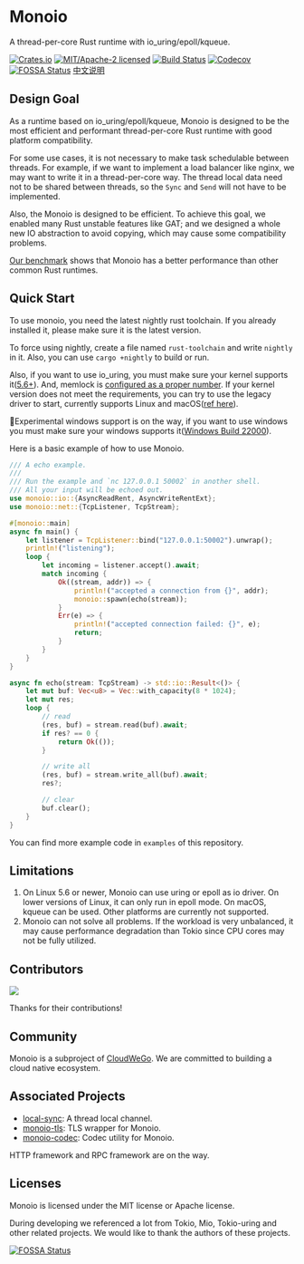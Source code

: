 # Monoio
A thread-per-core Rust runtime with io_uring/epoll/kqueue.

[![Crates.io][crates-badge]][crates-url]
[![MIT/Apache-2 licensed][license-badge]][license-url]
[![Build Status][actions-badge]][actions-url]
[![Codecov][codecov-badge]][codecov-url]
[![FOSSA Status](https://app.fossa.com/api/projects/git%2Bgithub.com%2Fbytedance%2Fmonoio.svg?type=shield)](https://app.fossa.com/projects/git%2Bgithub.com%2Fbytedance%2Fmonoio?ref=badge_shield)
[中文说明][zh-readme-url]

[crates-badge]: https://img.shields.io/crates/v/monoio.svg
[crates-url]: https://crates.io/crates/monoio
[license-badge]: https://img.shields.io/crates/l/monoio.svg
[license-url]: LICENSE-MIT
[actions-badge]: https://github.com/bytedance/monoio/actions/workflows/ci.yml/badge.svg
[actions-url]: https://github.com/bytedance/monoio/actions
[codecov-badge]: https://codecov.io/gh/bytedance/monoio/branch/master/graph/badge.svg?token=3MSAMJ6X3E
[codecov-url]: https://codecov.io/gh/bytedance/monoio
[zh-readme-url]: README-zh.md

## Design Goal
As a runtime based on io_uring/epoll/kqueue, Monoio is designed to be the most efficient and performant thread-per-core Rust runtime with good platform compatibility.

For some use cases, it is not necessary to make task schedulable between threads. For example, if we want to implement a load balancer like nginx, we may want to write it in a thread-per-core way. The thread local data need not to be shared between threads, so the `Sync` and `Send` will not have to be implemented.

Also, the Monoio is designed to be efficient. To achieve this goal, we enabled many Rust unstable features like GAT; and we designed a whole new IO abstraction to avoid copying, which may cause some compatibility problems.

[Our benchmark](docs/en/benchmark.md) shows that Monoio has a better performance than other common Rust runtimes.

## Quick Start
To use monoio, you need the latest nightly rust toolchain. If you already installed it, please make sure it is the latest version.

To force using nightly, create a file named `rust-toolchain` and write `nightly` in it. Also, you can use `cargo +nightly` to build or run.

Also, if you want to use io_uring, you must make sure your kernel supports it([5.6+](docs/en/platform-support.md)). And, memlock is [configured as a proper number](docs/en/memlock.md). If your kernel version does not meet the requirements, you can try to use the legacy driver to start, currently supports Linux and macOS([ref here](/docs/en/use-legacy-driver.md)).

🚧Experimental windows support is on the way, if you want to use windows you must make sure your windows supports it([Windows Build 22000](https://docs.microsoft.com/en-us/windows/win32/api/ioringapi/ns-ioringapi-ioring_capabilities)).

Here is a basic example of how to use Monoio.

```rust
/// A echo example.
///
/// Run the example and `nc 127.0.0.1 50002` in another shell.
/// All your input will be echoed out.
use monoio::io::{AsyncReadRent, AsyncWriteRentExt};
use monoio::net::{TcpListener, TcpStream};

#[monoio::main]
async fn main() {
    let listener = TcpListener::bind("127.0.0.1:50002").unwrap();
    println!("listening");
    loop {
        let incoming = listener.accept().await;
        match incoming {
            Ok((stream, addr)) => {
                println!("accepted a connection from {}", addr);
                monoio::spawn(echo(stream));
            }
            Err(e) => {
                println!("accepted connection failed: {}", e);
                return;
            }
        }
    }
}

async fn echo(stream: TcpStream) -> std::io::Result<()> {
    let mut buf: Vec<u8> = Vec::with_capacity(8 * 1024);
    let mut res;
    loop {
        // read
        (res, buf) = stream.read(buf).await;
        if res? == 0 {
            return Ok(());
        }

        // write all
        (res, buf) = stream.write_all(buf).await;
        res?;

        // clear
        buf.clear();
    }
}
```

You can find more example code in `examples` of this repository.

## Limitations
1. On Linux 5.6 or newer, Monoio can use uring or epoll as io driver. On lower versions of Linux, it can only run in epoll mode. On macOS, kqueue can be used. Other platforms are currently not supported.
2. Monoio can not solve all problems. If the workload is very unbalanced, it may cause performance degradation than Tokio since CPU cores may not be fully utilized.

## Contributors
<a href="https://github.com/bytedance/monoio/graphs/contributors"><img src="https://opencollective.com/monoio/contributors.svg?width=890&button=false" /></a>

Thanks for their contributions!

## Community
Monoio is a subproject of [CloudWeGo](https://www.cloudwego.io/). We are committed to building a cloud native ecosystem.

## Associated Projects
- [local-sync](https://github.com/monoio-rs/local-sync): A thread local channel.
- [monoio-tls](https://github.com/monoio-rs/monoio-tls): TLS wrapper for Monoio.
- [monoio-codec](https://github.com/monoio-rs/monoio-codec): Codec utility for Monoio.

HTTP framework and RPC framework are on the way.

## Licenses
Monoio is licensed under the MIT license or Apache license.

During developing we referenced a lot from Tokio, Mio, Tokio-uring and other related projects. We would like to thank the authors of these projects.


[![FOSSA Status](https://app.fossa.com/api/projects/git%2Bgithub.com%2Fbytedance%2Fmonoio.svg?type=large)](https://app.fossa.com/projects/git%2Bgithub.com%2Fbytedance%2Fmonoio?ref=badge_large)
